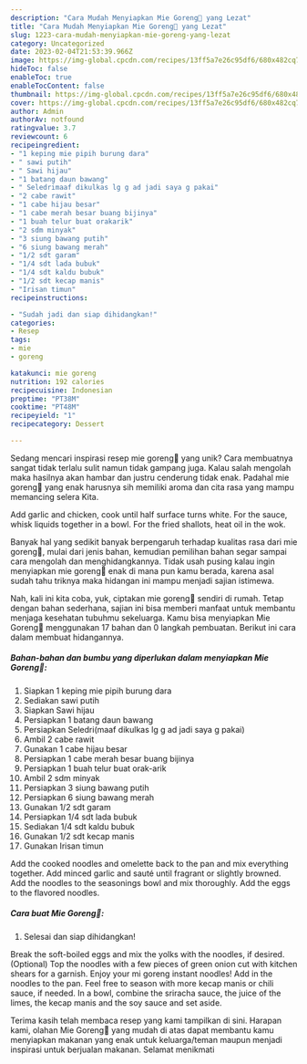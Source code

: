 ```yaml
---
description: "Cara Mudah Menyiapkan Mie Goreng🍝 yang Lezat"
title: "Cara Mudah Menyiapkan Mie Goreng🍝 yang Lezat"
slug: 1223-cara-mudah-menyiapkan-mie-goreng-yang-lezat
category: Uncategorized
date: 2023-02-04T21:53:39.966Z
image: https://img-global.cpcdn.com/recipes/13ff5a7e26c95df6/680x482cq70/mie-goreng-foto-resep-utama.jpg
hideToc: false
enableToc: true
enableTocContent: false
thumbnail: https://img-global.cpcdn.com/recipes/13ff5a7e26c95df6/680x482cq70/mie-goreng-foto-resep-utama.jpg
cover: https://img-global.cpcdn.com/recipes/13ff5a7e26c95df6/680x482cq70/mie-goreng-foto-resep-utama.jpg
author: Admin
authorAv: notfound
ratingvalue: 3.7
reviewcount: 6
recipeingredient:
- "1 keping mie pipih burung dara"
- " sawi putih"
- " Sawi hijau"
- "1 batang daun bawang"
- " Seledrimaaf dikulkas lg g ad jadi saya g pakai"
- "2 cabe rawit"
- "1 cabe hijau besar"
- "1 cabe merah besar buang bijinya"
- "1 buah telur buat orakarik"
- "2 sdm minyak"
- "3 siung bawang putih"
- "6 siung bawang merah"
- "1/2 sdt garam"
- "1/4 sdt lada bubuk"
- "1/4 sdt kaldu bubuk"
- "1/2 sdt kecap manis"
- "Irisan timun"
recipeinstructions:

- "Sudah jadi dan siap dihidangkan!"
categories:
- Resep
tags:
- mie
- goreng

katakunci: mie goreng 
nutrition: 192 calories
recipecuisine: Indonesian
preptime: "PT38M"
cooktime: "PT48M"
recipeyield: "1"
recipecategory: Dessert

---
```





Sedang mencari inspirasi resep mie goreng🍝 yang unik? Cara membuatnya sangat tidak terlalu sulit namun tidak gampang juga. Kalau salah mengolah maka hasilnya akan hambar dan justru cenderung tidak enak. Padahal mie goreng🍝 yang enak harusnya sih memiliki aroma dan cita rasa yang mampu memancing selera Kita.





Add garlic and chicken, cook until half surface turns white. For the sauce, whisk liquids together in a bowl. For the fried shallots, heat oil in the wok.

Banyak hal yang sedikit banyak berpengaruh terhadap kualitas rasa dari mie goreng🍝, mulai dari jenis bahan, kemudian pemilihan bahan segar sampai cara mengolah dan menghidangkannya. Tidak usah pusing kalau ingin menyiapkan mie goreng🍝 enak di mana pun kamu berada, karena asal sudah tahu triknya maka hidangan ini mampu menjadi sajian istimewa.






Nah, kali ini kita coba, yuk, ciptakan mie goreng🍝 sendiri di rumah. Tetap dengan bahan sederhana, sajian ini bisa memberi manfaat untuk membantu menjaga kesehatan tubuhmu sekeluarga. Kamu bisa menyiapkan Mie Goreng🍝 menggunakan 17 bahan dan 0 langkah pembuatan. Berikut ini cara dalam membuat hidangannya.

<!--inarticleads1-->

##### Bahan-bahan dan bumbu yang diperlukan dalam menyiapkan Mie Goreng🍝:

1. Siapkan 1 keping mie pipih burung dara
1. Sediakan  sawi putih
1. Siapkan  Sawi hijau
1. Persiapkan 1 batang daun bawang
1. Persiapkan  Seledri(maaf dikulkas lg g ad jadi saya g pakai)
1. Ambil 2 cabe rawit
1. Gunakan 1 cabe hijau besar
1. Persiapkan 1 cabe merah besar buang bijinya
1. Persiapkan 1 buah telur buat orak-arik
1. Ambil 2 sdm minyak
1. Persiapkan 3 siung bawang putih
1. Persiapkan 6 siung bawang merah
1. Gunakan 1/2 sdt garam
1. Persiapkan 1/4 sdt lada bubuk
1. Sediakan 1/4 sdt kaldu bubuk
1. Gunakan 1/2 sdt kecap manis
1. Gunakan Irisan timun


Add the cooked noodles and omelette back to the pan and mix everything together. Add minced garlic and sauté until fragrant or slightly browned. Add the noodles to the seasonings bowl and mix thoroughly. Add the eggs to the flavored noodles. 

<!--inarticleads2-->

##### Cara buat Mie Goreng🍝:


1. Selesai dan siap dihidangkan!

Break the soft-boiled eggs and mix the yolks with the noodles, if desired. (Optional) Top the noodles with a few pieces of green onion cut with kitchen shears for a garnish. Enjoy your mi goreng instant noodles! Add in the noodles to the pan. Feel free to season with more kecap manis or chili sauce, if needed. In a bowl, combine the sriracha sauce, the juice of the limes, the kecap manis and the soy sauce and set aside. 

Terima kasih telah membaca resep yang kami tampilkan di sini. Harapan kami, olahan Mie Goreng🍝 yang mudah di atas dapat membantu kamu menyiapkan makanan yang enak untuk keluarga/teman maupun menjadi inspirasi untuk berjualan makanan. Selamat menikmati
